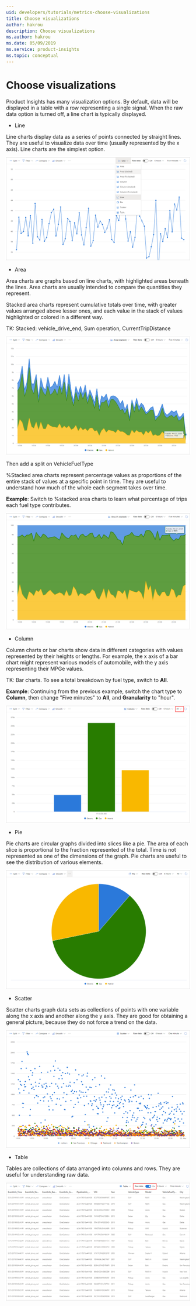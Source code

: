 ```yaml
---
uid: developers/tutorials/metrics-choose-visualizations
title: Choose visualizations
author: hakrou
description: Choose visualizations
ms.author: hakrou
ms.date: 05/09/2019
ms.service: product-insights
ms.topic: conceptual
---
```


# Choose visualizations  

Product Insights has many visualization options. By default, data will be displayed in a table with a row representing a single signal. When the raw data option is turned off, a line chart is typically displayed. 

* Line

Line charts display data as a series of points connected by straight lines. They are useful to visualize data over time (usually represented by the x axis). Line charts are the simplest option.

![Visualizations: line](../images/tutorials/Visualizations-Line.png)

* Area

Area charts are graphs based on line charts, with highlighted areas beneath the lines. Area charts are usually intended to compare the quantities they represent.

Stacked area charts represent cumulative totals over time, with greater values arranged above lesser ones, and each value in the stack of values highlighted or colored in a different way.

TK: Stacked: vehicle_drive_end, Sum operation, CurrentTripDistance

![Visualizations: stacked](../images/tutorials/Visualizations-Stacked.png)

Then add a split on VehicleFuelType

%Stacked area charts represent percentage values as proportions of the entire stack of values at a specific point in time. They are useful to understand how much of the whole each segment takes over time.

**Example**: Switch to %stacked area charts to learn what percentage of trips each fuel type contributes.

![Visualizations: %stacked](../images/tutorials/Visualizations-Stacked100.png)

* Column 

Column charts or bar charts show data in different categories with values represented by their heights or lengths. For example, the x axis of a bar chart might represent various models of automobile, with the y axis representing their MPGe values.

TK: Bar charts. To see a total breakdown by fuel type, switch to **All**.

**Example**: Continuing from the previous example, switch the chart type to **Column**, then change "Five minutes" to **All**, and **Granularity** to "hour".

![Visualizations: column](../images/tutorials/Visualizations-Column.png)

* Pie

Pie charts are circular graphs divided into slices like a pie. The area of each slice is proportional to the fraction represented of the total. Time is not represented as one of the dimensions of the graph. Pie charts are useful to see the distribution of various elements.

![Visualizations: pie](../images/tutorials/Visualizations-Pie.png)

* Scatter 

Scatter charts graph data sets as collections of points with one variable along the x axis and another along the y axis. They are good for obtaining a general picture, because they do not force a trend on the data. 

![Visualizations: scatter](../images/tutorials/Visualizations-Scatter.png)

* Table 

Tables are collections of data arranged into columns and rows. They are useful for understanding raw data. 

![Visualizations: table](../images/tutorials/Visualizations-Table.png)
